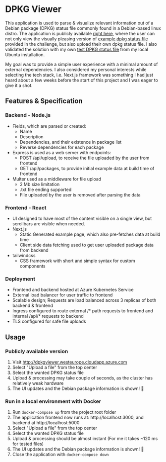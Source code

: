 # DPKG Viewer

This application is used to parse & visualize relevant information out of a Debian package (DPKG) status file commonly found in a Debian-based linux distro. The application is publicly available [right here](http://dpkgviewer.westeurope.cloudapp.azure.com), where the user can not only view the visually pleasing version of [example dpkg status file](backend/storage/example-dpkg-data.txt) provided in the challenge, but also upload their own dpkg status file. I also validated the solution with my own [test DPKG status file](backend/storage/test-dpkg-data.txt) from my local Ubuntu installation. 

My goal was to provide a simple user experience with a minimal amount of external dependencies. I also considered my personal interests while selecting the tech stack, i.e. Next.js framework was something I had just heard about a few weeks before the start of this project and I was eager to give it a shot.  

## Features & Specification

### Backend - Node.js
- Fields, which are parsed or created:
  - Name
  - Description
  - Dependencies, and their existence in package list
  - Reverse dependencies for each package
- Express is used as a web server with endpoints:
  - POST /api/upload, to receive the file uploaded by the user from frontend
  - GET /api/packages, to provide initial example data at build time of frontend
- Multer used as a middleware for file upload
  - 2 Mb size limitation
  - .txt file ending supported
  - File uploaded by the user is removed after parsing the data 

### Frontend - React
- UI designed to have most of the content visible on a single view, but scrollbars are visible when needed.
- Next.js
  - Static Generated example page, which also pre-fetches data at build time
  - Client side data fetching used to get user uploaded package data from backend 
- tailwindcss
  - CSS framework with short and simple syntax for custom components

### Deployment
- Frontend and backend hosted at Azure Kubernetes Service
- External load balancer for user traffic to frontend
- Scalable design; Requests are load balanced across 3 replicas of both backend & frontend
- Ingress configured to route external /* path requests to frontend and internal /api/* requests to backend
- TLS configured for safe file uploads

## Usage

### Publicly available version
1. Visit http://dpkgviewer.westeurope.cloudapp.azure.com
2. Select "Upload a file" from the top center
3. Select the wanted DPKG status file
4. Upload & processing may take couple of seconds, as the cluster has relatively weak hardware
5. The UI updates and the Debian package information is shown! :sunrise:

### Run in a local environment with Docker
1. Run `docker-compose up` from the project root folder
3. The application frontend now runs at: http://localhost:3000, and backend at http://localhost:5000
4. Select "Upload a file" from the top center
5. Select the wanted DPKG status file
6. Upload & processing should be almost instant (For me it takes ~120 ms for tested files)
7. The UI updates and the Debian package information is shown! :sunrise:
8. Close the application with `docker-compose down`
